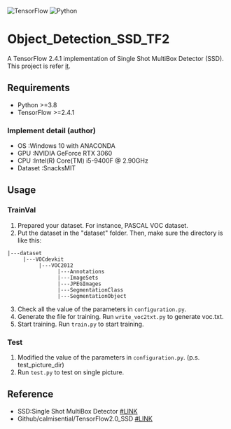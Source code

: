 ![TensorFlow](https://img.shields.io/badge/Tensorflow-%3E%3D2.4.1-orange)
![Python](https://img.shields.io/badge/Python-%3E%3D3.8-blue)
# Object_Detection_SSD_TF2
A TensorFlow 2.4.1 implementation of Single Shot MultiBox Detector (SSD).
This project is refer [it](https://github.com/calmisential/TensorFlow2.0_SSD). 

## Requirements
- Python >=3.8
- TensorFlow >=2.4.1

### Implement detail (author)
- OS      :Windows 10 with ANACONDA
- GPU     :NVIDIA GeForce RTX 3060
- CPU     :Intel(R) Core(TM) i5-9400F @ 2.90GHz
- Dataset :SnacksMIT   

## Usage
### TrainVal
1. Prepared your dataset. For instance, PASCAL VOC dataset.
2. Put the dataset in the "dataset" folder. Then, make sure the directory is like this:
```
|---dataset
     |---VOCdevkit
          |---VOC2012
                |---Annotations
                |---ImageSets
                |---JPEGImages
                |---SegmentationClass
                |---SegmentationObject
```
3. Check all the value of the parameters in `configuration.py`.
4. Generate the file for training. Run `write_voc2txt.py` to generate voc.txt.
5. Start training. Run `train.py` to start training.

### Test
1. Modified the value of the parameters in `configuration.py`. (p.s. test_picture_dir)
2. Run `test.py` to test on single picture.

## Reference
- SSD:Single Shot MultiBox Detector [#LINK](https://arxiv.org/abs/1512.02325)
- Github/calmisential/TensorFlow2.0_SSD [#LINK](https://github.com/calmisential/TensorFlow2.0_SSD)
